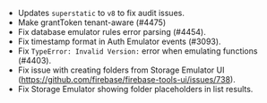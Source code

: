 - Updates `superstatic` to `v8` to fix audit issues.
- Make grantToken tenant-aware (#4475)
- Fix database emulator rules error parsing (#4454).
- Fix timestamp format in Auth Emulator events (#3093).
- Fix `TypeError: Invalid Version:` error when emulating functions (#4403).
- Fix issue with creating folders from Storage Emulator UI (https://github.com/firebase/firebase-tools-ui/issues/738).
- Fix Storage Emulator showing folder placeholders in list results.
